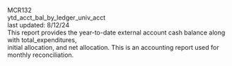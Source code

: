 MCR132
<br>
ytd_acct_bal_by_ledger_univ_acct
<br>
last updated: 8/12/24
<br>
This report provides the year-to-date external account cash balance along with total_expenditures, 
<br>initial allocation, and net allocation. This is an accounting report used for monthly reconciliation.
